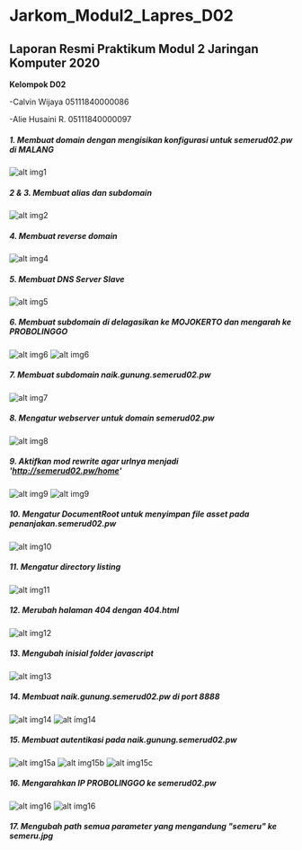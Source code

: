 # Jarkom_Modul2_Lapres_D02
## Laporan Resmi Praktikum Modul 2 Jaringan Komputer 2020
**Kelompok D02**

-Calvin Wijaya 05111840000086

-Alie Husaini R. 05111840000097

##### 1. Membuat domain dengan mengisikan konfigurasi untuk semerud02.pw di MALANG
![alt img1](image/1.png)


##### 2 & 3. Membuat alias dan subdomain
![alt img2](image/2.PNG)


##### 4. Membuat reverse domain
![alt img4](image/4.PNG)


##### 5. Membuat DNS Server Slave
![alt img5](image/5.PNG)


##### 6. Membuat subdomain di delagasikan ke MOJOKERTO dan mengarah ke PROBOLINGGO
![alt img6](image/6a.PNG)
![alt img6](image/6b.PNG)


##### 7. Membuat subdomain naik.gunung.semerud02.pw
![alt img7](image/7.PNG)


##### 8. Mengatur webserver untuk domain semerud02.pw
![alt img8](image/8.png)

##### 9. Aktifkan mod rewrite agar urlnya menjadi 'http://semerud02.pw/home'
![alt img9](image/9a.PNG)
![alt img9](image/9b.PNG)

##### 10. Mengatur DocumentRoot untuk menyimpan file asset pada penanjakan.semerud02.pw
![alt img10](image/10.PNG)

##### 11. Mengatur directory listing
![alt img11](image/11.PNG)

##### 12. Merubah halaman 404 dengan 404.html
![alt img12](image/12.PNG)

##### 13. Mengubah inisial folder javascript
![alt img13](image/13.PNG)

##### 14. Membuat naik.gunung.semerud02.pw di port 8888
![alt img14](image/14a.PNG)
![alt img14](image/14b.PNG)

##### 15. Membuat autentikasi pada naik.gunung.semerud02.pw
![alt img15a](image/15a.PNG)
![alt img15b](image/15b.PNG)
![alt img15c](image/15c.PNG)

##### 16. Mengarahkan IP PROBOLINGGO ke semerud02.pw
![alt img16](image/16a.PNG)
![alt img16](image/16b.PNG)

##### 17. Mengubah path semua parameter yang mengandung "semeru" ke semeru.jpg

